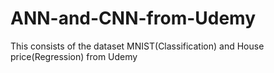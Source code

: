 # ANN-and-CNN-from-Udemy
This consists of the dataset MNIST(Classification) and House price(Regression) from Udemy
